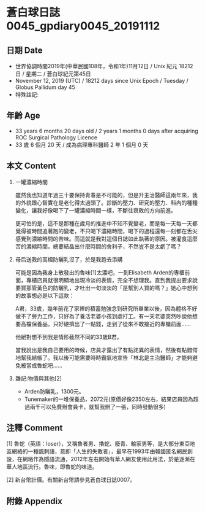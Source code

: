 # 蒼白球日誌0045_gpdiary0045_20191112 #

## 日期 Date ##

* 世界協調時間2019年(中華民國108年，令和1年)11月12日 / Unix 紀元 18212 日 / 星期二 / 蒼白球紀元第45日
* November 12, 2019 (UTC) / 18212 days since Unix Epoch / Tuesday / Globus Pallidum day 45
* 特殊註記:

## 年齡 Age ##

* 33 years 6 months 20 days old / 2 years 1 months 0 days after acquiring ROC Surgical Pathology Licence
* 33 歲 6 個月 20 天 / 成為病理專科醫師 2 年 1 個月 0 天

## 本文 Content ##

1. 一罐濃縮時間

    雖然我也知道年過三十要保持青春是不可能的，但是升主治醫師這兩年來，我的外貌跟心智實在是老化得太過頭了。診斷的壓力、研究的壓力、科內的種種變化，讓我好像喝下了一罐濃縮時間一樣，不斷往衰敗的方向前進。

    更可怕的是，這不是那種在歲月的推進中不知不覺變老，而是每一天每一天都覺得被時間追著跑的變老，不只喝下濃縮時間，喝下的過程還每一刻都在舌尖感覺到濃縮時間的苦味。而這就是我對這個日誌如此執著的原因。被灌食這麼苦的濃縮時間，總要結晶出什麼時間的舍利子，不然豈不是太虧了嗎？
    
2. 母后送我的高檔防曬乳沒了，於是我跑去添購

    可能是因為我身上散發出的魯味[1]太濃吧，一到Elisabeth Arden的專櫃前面，專櫃店員就很明顯地出現冷淡的表情，完全不想理我。直到我提出要求說要買那管黃色的防曬乳，才吐出一句淡淡的「是幫別人買的嗎？」她心中想到的故事想必是以下這款：
    
    A君，33歲，幾年前花了家裡的積蓄勉強念到研究所畢業以後，因為體格不好做不了勞力工作，只好為了養活老婆小孩到處打工。有一天老婆突然吵說他想要高檔保養品，只好硬擠出了一點錢，走到了從來不敢接近的專櫃前面......
    
    他絕對想不到我是情形截然不同的33歲B君。
    
    當我說出是我自己要用的時候，店員才露出了有點詫異的表情，然後有點錯愕地幫我結帳了。我以後可能需要時時霸氣地宣告「林北是主治醫師」才能夠避免被當成魯蛇吧......
    
2. 雜記:物價與其他[2]

    * Arden防曬乳，1300元。
    * Tunemaker的一堆保養品，2072元(原價好像2350左右，結果店員因為超過兩千可以免費辦會員卡，就幫我辦了一張，同時發動很多)

## 注釋 Comment ##

[1] 魯蛇（英語：loser），又稱魯者男、擼蛇、廢青、輸家男等，是大部分東亞地區網絡的一種諷刺語，意即「人生的失敗者」，最早在1993年由韓國匿名網民創設，在網絡作為隱語流通，2012年左右開始有華人網友使用此用法，於是逐漸在華人地區流行。魯味，即魯蛇的味道。


[2] 新台幣計價。有關新台幣請參見蒼白球日誌0007。



## 附錄 Appendix ##

